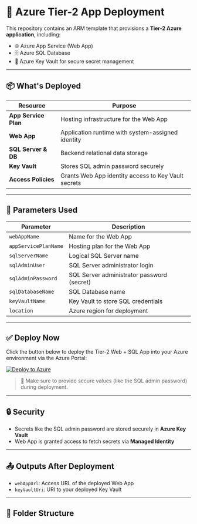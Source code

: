 # 🚀 Azure Tier-2 App Deployment

This repository contains an ARM template that provisions a **Tier-2 Azure application**, including:

- 🌐 Azure App Service (Web App)
- 🗄️ Azure SQL Database
- 🔐 Azure Key Vault for secure secret management

---

## 📦 What's Deployed

| Resource               | Purpose                                              |
|------------------------|------------------------------------------------------|
| **App Service Plan**   | Hosting infrastructure for the Web App              |
| **Web App**            | Application runtime with system-assigned identity   |
| **SQL Server & DB**    | Backend relational data storage                     |
| **Key Vault**          | Stores SQL admin password securely                  |
| **Access Policies**    | Grants Web App identity access to Key Vault secrets |

---

## 🧰 Parameters Used

| Parameter             | Description                              |
|------------------------|------------------------------------------|
| `webAppName`          | Name for the Web App                     |
| `appServicePlanName`  | Hosting plan for the Web App             |
| `sqlServerName`       | Logical SQL Server name                  |
| `sqlAdminUser`        | SQL Server administrator login           |
| `sqlAdminPassword`    | SQL Server administrator password (secret) |
| `sqlDatabaseName`     | SQL Database name                        |
| `keyVaultName`        | Key Vault to store SQL credentials       |
| `location`            | Azure region for deployment              |

---

## ✅ Deploy Now

Click the button below to deploy the Tier-2 Web + SQL App into your Azure environment via the Azure Portal:

[![Deploy to Azure](https://aka.ms/deploytoazurebutton)](https://portal.azure.com/#create/Microsoft.Template/uri/https%3A%2F%2Fraw.githubusercontent.com%2FTWILIGHTCLOUDCODERZ%2FAzure-Template-Tier-2-App%2Fmain%2Fazuredeploy.json)

> 📝 Make sure to provide secure values (like the SQL admin password) during deployment.

---

## 🔒 Security

- Secrets like the SQL admin password are stored securely in **Azure Key Vault**
- Web App is granted access to fetch secrets via **Managed Identity**

---

## 📤 Outputs After Deployment

- `webAppUrl`: Access URL of the deployed Web App
- `keyVaultUri`: URI to your deployed Key Vault

---

## 📁 Folder Structure

